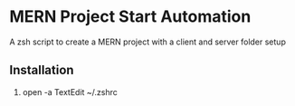 <h1>MERN Project Start Automation</h1>
A zsh script to create a MERN project with a client and server folder setup

<h2>Installation</h2>
<ol>
  <li>open -a TextEdit ~/.zshrc</li>
</ol>
